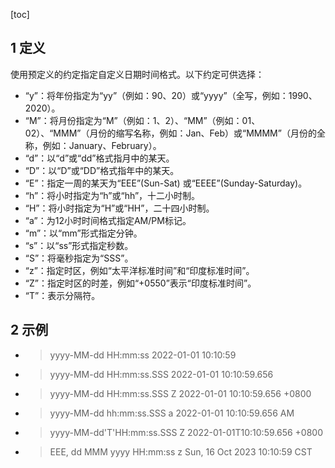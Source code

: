 [toc]

## 1 定义

使用预定义的约定指定自定义日期时间格式。以下约定可供选择：
* “y”：将年份指定为“yy”（例如：90、20）或“yyyy”（全写，例如：1990、2020）。
* “M”：将月份指定为“M”（例如：1、2）、“MM”（例如：01、02）、“MMM”（月份的缩写名称，例如：Jan、Feb）或“MMMM”（月份的全称，例如：January、February）。
* “d”：以“d”或“dd”格式指月中的某天。
* “D”：以“D”或“DD”格式指年中的某天。
* “E”：指定一周的某天为“EEE”(Sun-Sat) 或“EEEE”(Sunday-Saturday)。
* “h”：将小时指定为“h”或“hh”，十二小时制。
* “H”：将小时指定为“H”或“HH”，二十四小时制。
* “a”：为12小时时间格式指定AM/PM标记。
* “m”：以“mm”形式指定分钟。
* “s”：以“ss”形式指定秒数。
* “S”：将毫秒指定为“SSS”。
* “z”：指定时区，例如“太平洋标准时间”和“印度标准时间”。
* “Z”：指定时区的时差，例如“+0550”表示“印度标准时间”。
* “T”：表示分隔符。

## 2 示例

* > yyyy-MM-dd HH:mm:ss 
    > 2022-01-01 10:10:59
* > yyyy-MM-dd HH:mm:ss.SSS
    > 2022-01-01 10:10:59.656
* > yyyy-MM-dd HH:mm:ss.SSS Z
    > 2022-01-01 10:10:59.656 +0800
* > yyyy-MM-dd hh:mm:ss.SSS a
    > 2022-01-01 10:10:59.656 AM
* > yyyy-MM-dd'T'HH:mm:ss.SSS Z
    > 2022-01-01T10:10:59.656 +0800
* > EEE, dd MMM yyyy HH:mm:ss z
    > Sun, 16 Oct 2023 10:10:59 CST







